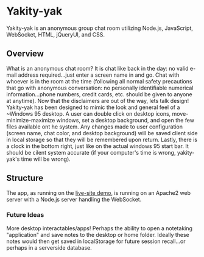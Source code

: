 # Yakity-yak
Yakity-yak is an anonymous group chat room utilizing Node.js, JavaScript, WebSocket, HTML, jQueryUI, and CSS. 

## Overview
What is an anonymous chat room? It is chat like back in the day: no valid e-mail address required...just enter a screen name in and go. Chat with whoever is in the room at the time (following all normal safety precautions that go with anonymous conversation: no personally identifiable numerical information...phone numbers, credit cards, etc. should be given to anyone at anytime). Now that the disclaimers are out of the way, lets talk design! Yakity-yak has been designed to mimic the look and general feel of a ~Windows 95 desktop. A user can double click on desktop icons, move-minimize-maximize windows, set a desktop background, and open the few files available ont he system. Any changes made to user configuration (screen name, chat color, and desktop background) will be saved client side in local storage so that they will be remembered upon return. Lastly, there is a clock in the bottom right, just like on the actual windows 95 start bar. It should be cilent system accurate (if your computer's time is wrong, yakity-yak's time will be wrong).

## Structure
The app, as running on the [live-site demo](http://brianmevans.com/projects/yakity-yak/), is running on an Apache2 web server with a Node.js server handling the WebSocket. 

### Future Ideas
More desktop interactables/apps! Perhaps the ability to open a notetaking "application" and save notes to the desktop or home folder. Ideally these notes would then get saved in localStorage for future session recall...or perhaps in a serverside database.
